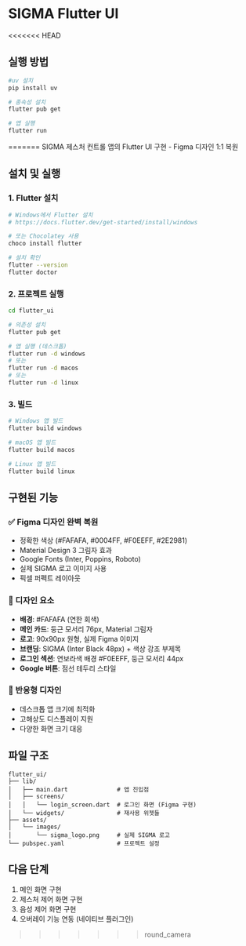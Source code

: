 # SIGMA Flutter UI

<<<<<<< HEAD

## 실행 방법

```bash
#uv 설치
pip install uv

# 종속성 설치
flutter pub get

# 앱 실행
flutter run
```
=======
SIGMA 제스처 컨트롤 앱의 Flutter UI 구현 - Figma 디자인 1:1 복원

## 설치 및 실행

### 1. Flutter 설치
```bash
# Windows에서 Flutter 설치
# https://docs.flutter.dev/get-started/install/windows

# 또는 Chocolatey 사용
choco install flutter

# 설치 확인
flutter --version
flutter doctor
```

### 2. 프로젝트 실행
```bash
cd flutter_ui

# 의존성 설치
flutter pub get

# 앱 실행 (데스크톱)
flutter run -d windows
# 또는
flutter run -d macos
# 또는
flutter run -d linux
```

### 3. 빌드
```bash
# Windows 앱 빌드
flutter build windows

# macOS 앱 빌드  
flutter build macos

# Linux 앱 빌드
flutter build linux
```

## 구현된 기능

### ✅ Figma 디자인 완벽 복원
- 정확한 색상 (#FAFAFA, #0004FF, #F0EEFF, #2E2981)
- Material Design 3 그림자 효과
- Google Fonts (Inter, Poppins, Roboto)
- 실제 SIGMA 로고 이미지 사용
- 픽셀 퍼펙트 레이아웃

### 🎨 디자인 요소
- **배경**: #FAFAFA (연한 회색)
- **메인 카드**: 둥근 모서리 76px, Material 그림자
- **로고**: 90x90px 원형, 실제 Figma 이미지
- **브랜딩**: SIGMA (Inter Black 48px) + 색상 강조 부제목
- **로그인 섹션**: 연보라색 배경 #F0EEFF, 둥근 모서리 44px
- **Google 버튼**: 점선 테두리 스타일

### 📱 반응형 디자인
- 데스크톱 앱 크기에 최적화
- 고해상도 디스플레이 지원
- 다양한 화면 크기 대응

## 파일 구조
```
flutter_ui/
├── lib/
│   ├── main.dart              # 앱 진입점
│   ├── screens/
│   │   └── login_screen.dart  # 로그인 화면 (Figma 구현)
│   └── widgets/               # 재사용 위젯들
├── assets/
│   └── images/
│       └── sigma_logo.png     # 실제 SIGMA 로고
└── pubspec.yaml               # 프로젝트 설정
```

## 다음 단계
1. 메인 화면 구현
2. 제스처 제어 화면 구현  
3. 음성 제어 화면 구현
4. 오버레이 기능 연동 (네이티브 플러그인)
>>>>>>> round_camera
